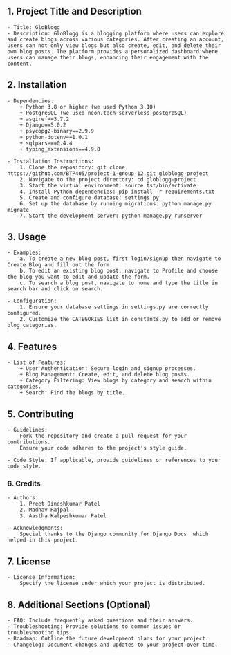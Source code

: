 ## 1. Project Title and Description
    - Title: GloBlogg
    - Description: GloBlogg is a blogging platform where users can explore and create blogs across various categories. After creating an account, users can not only view blogs but also create, edit, and delete their own blog posts. The platform provides a personalized dashboard where users can manage their blogs, enhancing their engagement with the content.

## 2. Installation
    - Dependencies: 
        + Python 3.8 or higher (we used Python 3.10)
        + PostgreSQL (we used neon.tech serverless postgreSQL)
        + asgiref==3.7.2
        + Django==5.0.2
        + psycopg2-binary==2.9.9
        + python-dotenv==1.0.1
        + sqlparse==0.4.4
        + typing_extensions==4.9.0

    - Installation Instructions: 
        1. Clone the repository: git clone https://github.com/BTP405/project-1-group-12.git globlogg-project
        2. Navigate to the project directory: cd globlogg-project
        3. Start the virtual environment: source tst/bin/activate
        4. Install Python dependencies: pip install -r requirements.txt
        5. Create and configure database: settings.py
        6. Set up the database by running migrations: python manage.py migrate
        7. Start the development server: python manage.py runserver
        
## 3. Usage
    - Examples: 
        a. To create a new blog post, first login/signup then navigate to Create Blog and fill out the form.
        b. To edit an existing blog post, navigate to Profile and choose the blog you want to edit and update the form.
        c. To search a blog post, navigate to home and type the title in search bar and click on search.

    - Configuration: 
        1. Ensure your database settings in settings.py are correctly configured.
        2. Customize the CATEGORIES list in constants.py to add or remove blog categories.

## 4. Features
    - List of Features: 
        + User Authentication: Secure login and signup processes.
        + Blog Management: Create, edit, and delete blog posts.
        + Category Filtering: View blogs by category and search within categories.
        + Search: Find the blogs by title.

## 5. Contributing
    - Guidelines: 
        Fork the repository and create a pull request for your contributions.
        Ensure your code adheres to the project's style guide.

    - Code Style: If applicable, provide guidelines or references to your code style.

### 6. Credits

    - Authors: 
        1. Preet Dineshkumar Patel
        2. Madhav Rajpal
        3. Aastha Kalpeshkumar Patel

    - Acknowledgments: 
        Special thanks to the Django community for Django Docs  which helped in this project.


## 7. License
    - License Information:
        Specify the license under which your project is distributed.
    
## 8. Additional Sections (Optional)
    - FAQ: Include frequently asked questions and their answers.
    - Troubleshooting: Provide solutions to common issues or troubleshooting tips.
    - Roadmap: Outline the future development plans for your project.
    - Changelog: Document changes and updates to your project over time.
